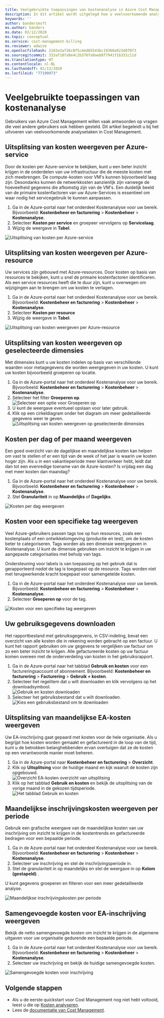 ```yaml
---
title: Veelgebruikte toepassingen van kostenanalyse in Azure Cost Management
description: In dit artikel wordt uitgelegd hoe u veelvoorkomende analysetaken kunt uitvoeren in Azure Cost Management.
keywords: ''
author: bandersmsft
ms.author: banders
ms.date: 02/12/2020
ms.topic: conceptual
ms.service: cost-management-billing
ms.reviewer: adwise
ms.openlocfilehash: 2102e3af26c8f5c4ed85543bc19360a923d070f3
ms.sourcegitcommit: 333af18fa9e4c2b376fa9aeb8f7941f1b331c11d
ms.translationtype: HT
ms.contentlocale: nl-NL
ms.lasthandoff: 02/13/2020
ms.locfileid: "77199973"
---
```

# <a name="common-cost-analysis-uses"></a>Veelgebruikte toepassingen van kostenanalyse

Gebruikers van Azure Cost Management willen vaak antwoorden op vragen die veel andere gebruikers ook hebben gesteld. Dit artikel begeleidt u bij het uitvoeren van veelvoorkomende analysetaken in Cost Management.

## <a name="view-cost-breakdown-by-azure-service"></a>Uitsplitsing van kosten weergeven per Azure-service

Door de kosten per Azure-service te bekijken, kunt u een beter inzicht krijgen in de onderdelen van uw infrastructuur die de meeste kosten met zich meebrengen. De compute-kosten voor VM's kunnen bijvoorbeeld laag zijn. Desondanks kunnen de netwerkkosten aanzienlijk zijn vanwege de hoeveelheid gegevens die afkomstig zijn van de VM's. Een duidelijk beeld van de primaire kostenfactoren van uw Azure-Services is essentieel om waar nodig het servicegebruik te kunnen aanpassen.

1. Ga in de Azure-portal naar het onderdeel Kostenanalyse voor uw bereik. Bijvoorbeeld: **Kostenbeheer en facturering** > **Kostenbeheer** > **Kostenanalyse**.
1. Selecteer **Kosten per service** en groepeer vervolgens op **Servicelaag**.
1. Wijzig de weergave in **Tabel**.

![Uitsplitsing van kosten per Azure-service](./media/cost-analysis-common-uses/breakdown-by-service.png)

## <a name="view-cost-breakdown-by-azure-resource"></a>Uitsplitsing van kosten weergeven per Azure-resource

Uw services zijn gebouwd met Azure-resources. Door kosten op basis van resources te bekijken, kunt u snel de primaire kostenfactoren identificeren. Als een service resources heeft die te duur zijn, kunt u overwegen om wijzigingen aan te brengen om uw kosten te verlagen.

1. Ga in de Azure-portal naar het onderdeel Kostenanalyse voor uw bereik. Bijvoorbeeld: **Kostenbeheer en facturering** > **Kostenbeheer** > **Kostenanalyse**.
1. Selecteer **Kosten per resource**
1. Wijzig de weergave in **Tabel**.

![Uitsplitsing van kosten weergeven per Azure-resource](./media/cost-analysis-common-uses/cost-by-resource.png)

## <a name="view-cost-breakdown-by-selected-dimensions"></a>Uitsplitsing van kosten weergeven op geselecteerde dimensies

Met dimensies kunt u uw kosten indelen op basis van verschillende waarden voor metagegevens die worden weergegeven in uw kosten. U kunt uw kosten bijvoorbeeld groeperen op locatie.

1. Ga in de Azure-portal naar het onderdeel Kostenanalyse voor uw bereik. Bijvoorbeeld: **Kostenbeheer en facturering** > **Kostenbeheer** > **Kostenanalyse**.
1. Selecteer het filter **Groeperen op**.  
    ![Selecteer een optie voor Groeperen op](./media/cost-analysis-common-uses/group-by.png)
1. U kunt de weergave eventueel opslaan voor later gebruik.
1. Klik op een cirkeldiagram onder het diagram om meer gedetailleerde gegevens weer te geven.  
    ![Uitsplitsing van kosten weergeven op geselecteerde dimensies](./media/cost-analysis-common-uses/drill-down.png)

## <a name="view-costs-per-day-or-by-month"></a>Kosten per dag of per maand weergeven

Een goed overzicht van de dagelijkse en maandelijkse kosten kan helpen om vast te stellen of er een tijd van de week of het jaar is waarin uw kosten hoger zijn. Als u in een vakantieperiode meer klantverkeer hebt, leidt dat dan tot een evenredige toename van de Azure-kosten? Is vrijdag een dag met meer kosten dan maandag?

1. Ga in de Azure-portal naar het onderdeel Kostenanalyse voor uw bereik. Bijvoorbeeld: **Kostenbeheer en facturering** > **Kostenbeheer** > **Kostenanalyse**.
1. Stel **Granulariteit** in op **Maandelijks** of **Dagelijks**.

![Kosten per dag weergeven](./media/cost-analysis-common-uses/daily-granularity.png)

## <a name="view-costs-for-a-specific-tag"></a>Kosten voor een specifieke tag weergeven

Veel Azure-gebruikers passen tags toe op hun resources, zoals een kostenplaats of een ontwikkelomgeving (productie en test), om de kosten beter te categoriseren. Tags worden als een dimensie weergegeven in Kostenanalyse. U kunt de dimensie gebruiken om inzicht te krijgen in uw aangepaste categorisaties met behulp van tags.

Ondersteuning voor labels is van toepassing op het gebruik dat is gerapporteerd *nadat* de tag is toegepast op de resource. Tags worden niet met terugwerkende kracht toegepast voor samengetelde kosten.

1. Ga in de Azure-portal naar het onderdeel Kostenanalyse voor uw bereik. Bijvoorbeeld: **Kostenbeheer en facturering** > **Kostenbeheer** > **Kostenanalyse**.
1. Selecteer **Groeperen op** voor de tag.

![Kosten voor een specifieke tag weergeven](./media/cost-analysis-common-uses/tag.png)

## <a name="download-your-usage-details"></a>Uw gebruiksgegevens downloaden

Het rapportbestand met gebruiksgegevens, in CSV-indeling, bevat een overzicht van alle kosten die in rekening worden gebracht op een factuur. U kunt het rapport gebruiken om uw gegevens te vergelijken uw factuur om zo een beter inzicht te krijgen. Alle gefactureerde kosten op uw factuur komen overeen met de onderverdeling van kosten in het gebruiksrapport.

1. Ga in de Azure-portal naar het tabblad **Gebruik en kosten** voor een factureringsaccount of abonnement. Bijvoorbeeld: **Kostenbeheer en facturering** > **Facturering** > **Gebruik + kosten**.
1. Selecteer het regelitem dat u wilt downloaden en klik vervolgens op het downloadsymbool.  
    ![Gebruik en kosten downloaden](./media/cost-analysis-common-uses/download1.png)
1.  Selecteer het gebruiksbestand dat u wilt downloaden.  
    ![Kies een gebruiksbestand om te downloaden](./media/cost-analysis-common-uses/download2.png)

## <a name="view-monthly-ea-cost-breakdown"></a>Uitsplitsing van maandelijkse EA-kosten weergeven

Uw EA-inschrijving gaat gepaard met kosten voor de hele organisatie. Als u begrijpt hoe kosten worden gemaakt en gefactureerd in de loop van de tijd, kunt u de betrokken belanghebbenden ervan overtuigen dat ze de kosten op een verantwoorde manier moet beheren.

1. Ga in de Azure-portal naar **Kostenbeheer en facturering** > **Overzicht**.
1. Klik op **Uitsplitsing** voor de huidige maand en kijk waaruit de kosten zijn opgebouwd.  
    ![Overzicht EA-kosten overzicht van uitsplitsing](./media/cost-analysis-common-uses/breakdown1.png)
1.  Klik op het tabblad **Gebruik en kosten** en bekijk de uitsplitsing van de vorige maand in de gekozen tijdsperiode.  
    ![Het tabblad Gebruik en kosten](./media/cost-analysis-common-uses/breakdown2.png)

## <a name="view-enrollment-monthly-cost-by-term"></a>Maandelijkse inschrijvingskosten weergeven per periode

Gebruik een grafische weergave van de maandelijkse kosten van uw inschrijving om inzicht te krijgen in de kostentrends en gefactureerde bedragen voor een bepaalde periode.

1. Ga in de Azure-portal naar het onderdeel Kostenanalyse voor uw bereik. Bijvoorbeeld: **Kostenbeheer en facturering** > **Kostenbeheer** > **Kostenanalyse**.
1. Selecteer uw inschrijving en stel de inschrijvingsperiode in.
1. Stel de granulariteit in op maandelijks en stel de weergave in op **Kolom (gestapeld)** .

U kunt gegevens groeperen en filteren voor een meer gedetailleerde analyse.

![Maandelijkse inschrijvingskosten per periode](./media/cost-analysis-common-uses/enrollment-term1.png)

## <a name="view-ea-enrollment-accumulated-costs"></a>Samengevoegde kosten voor EA-inschrijving weergeven

Bekijk de netto samengevoegde kosten om inzicht te krijgen in de algemene uitgaven voor uw organisatie gedurende een bepaalde periode.

1. Ga in de Azure-portal naar het onderdeel Kostenanalyse voor uw bereik. Bijvoorbeeld: **Kostenbeheer en facturering** > **Kostenbeheer** > **Kostenanalyse**.
1. Selecteer uw inschrijving en bekijk de huidige samengevoegde kosten.

![Samengevoegde kosten voor inschrijving](./media/cost-analysis-common-uses/cost-analysis-enrollment.png)

## <a name="next-steps"></a>Volgende stappen
- Als u de eerste quickstart voor Cost Management nog niet hebt voltooid, leest u die op [Kosten analyseren](quick-acm-cost-analysis.md).
- Lees de [documentatie van Cost Management](../index.yml).
